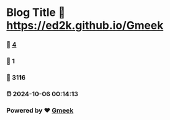 # Blog Title :link: https://ed2k.github.io/Gmeek 
### :page_facing_up: [4](https://ed2k.github.io/Gmeek/tag.html) 
### :speech_balloon: 1 
### :hibiscus: 3116 
### :alarm_clock: 2024-10-06 00:14:13 
### Powered by :heart: [Gmeek](https://github.com/Meekdai/Gmeek)
